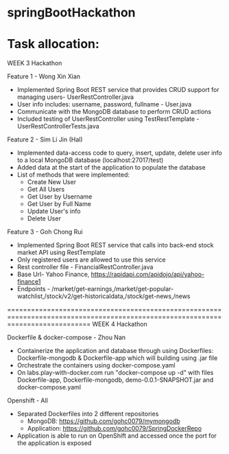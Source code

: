# springBootHackathon
Task allocation:
==================================================================================================================================
WEEK 3 Hackathon

Feature 1 - Wong Xin Xian
* Implemented Spring Boot REST service that provides CRUD support for managing users- UserRestController.java
* User info includes: username, password, fullname - User.java
* Communicate with the MongoDB database to perform CRUD actions
* Included testing of UserRestController using TestRestTemplate - UserRestControllerTests.java

Feature 2 - Sim Li Jin (Hal)
* Implemented data-access code to query, insert, update, delete user info to a local MongoDB database (localhost:27017/test)
* Added data at the start of the application to populate the database
* List of methods that were implemented:
    * Create New User
    * Get All Users
    * Get User by Username
    * Get User by Full Name
    * Update User's info
    * Delete User
    
Feature 3 - Goh Chong Rui
* Implemented Spring Boot REST service that calls into back-end stock market API using RestTemplate
* Only registered users are allowed to use this service
* Rest controller file - FinancialRestController.java
* Base Url- Yahoo Finance, https://rapidapi.com/apidojo/api/yahoo-finance1
* Endpoints - /market/get-earnings,/market/get-popular-watchlist,/stock/v2/get-historicaldata,/stock/get-news,/news
           
=================================================================================================================================
WEEK 4 Hackathon

Dockerfile & docker-compose - Zhou Nan
* Containerize the application and database through using Dockerfiles: Dockerfile-mongodb & Dockerfile-app which will building using .jar file
* Orchestrate the containers using docker-compose.yaml
* On labs.play-with-docker.com run "docker-compose up -d" with files Dockerfile-app, Dockerfile-mongodb, demo-0.0.1-SNAPSHOT.jar and docker-compose.yaml

Openshift - All
* Separated Dockerfiles into 2 different repositories
  * MongoDB: https://github.com/gohc0079/mymongodb
  * Application: https://github.com/gohc0079/SpringDockerRepo
* Application is able to run on OpenShift and accessed once the port for the application is exposed
